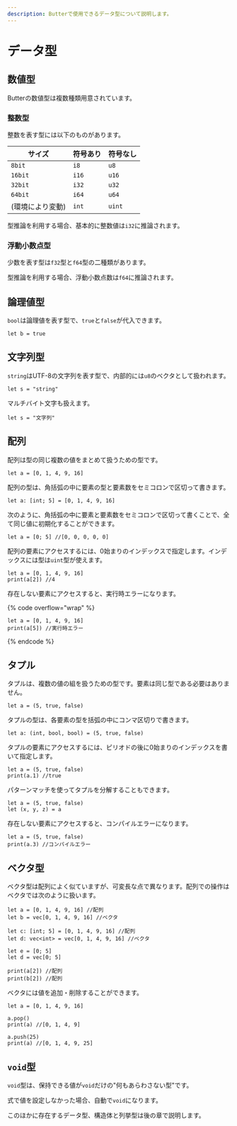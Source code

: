 ```yaml
---
description: Butterで使用できるデータ型について説明します。
---
```


# データ型

## 数値型

Butterの数値型は複数種類用意されています。

### 整数型

整数を表す型には以下のものがあります。

| サイズ       | 符号あり  | 符号なし   |
| --------- | ----- | ------ |
| `8bit`    | `i8`  | `u8`   |
| `16bit`   | `i16` | `u16`  |
| `32bit`   | `i32` | `u32`  |
| `64bit`   | `i64` | `u64`  |
| (環境により変動) | `int` | `uint` |

型推論を利用する場合、基本的に整数値は`i32`に推論されます。

### 浮動小数点型

少数を表す型は`f32`型と`f64`型の二種類があります。

型推論を利用する場合、浮動小数点数は`f64`に推論されます。

## 論理値型

`bool`は論理値を表す型で、`true`と`false`が代入できます。

```
let b = true
```

## 文字列型

`string`はUTF-8の文字列を表す型で、内部的には`u8`のベクタとして扱われます。

```
let s = "string"
```

マルチバイト文字も扱えます。

```
let s = "文字列"
```

## 配列

配列は型の同じ複数の値をまとめて扱うための型です。&#x20;

```
let a = [0, 1, 4, 9, 16]
```

配列の型は、角括弧の中に要素の型と要素数をセミコロンで区切って書きます。

```
let a: [int; 5] = [0, 1, 4, 9, 16]
```

次のように、角括弧の中に要素と要素数をセミコロンで区切って書くことで、全て同じ値に初期化することができます。

```
let a = [0; 5] //[0, 0, 0, 0, 0]
```

配列の要素にアクセスするには、0始まりのインデックスで指定します。インデックスには型は`uint`型が使えます。

```
let a = [0, 1, 4, 9, 16]
print(a[2]) //4
```

存在しない要素にアクセスすると、実行時エラーになります。

{% code overflow="wrap" %}
```
let a = [0, 1, 4, 9, 16]
print(a[5]) //実行時エラー
```
{% endcode %}

## タプル

タプルは、複数の値の組を扱うための型です。要素は同じ型である必要はありません。

```
let a = (5, true, false)
```

タプルの型は、各要素の型を括弧の中にコンマ区切りで書きます。

```
let a: (int, bool, bool) = (5, true, false)
```

タプルの要素にアクセスするには、ピリオドの後に0始まりのインデックスを書いて指定します。

```
let a = (5, true, false)
print(a.1) //true
```

パターンマッチを使ってタプルを分解することもできます。

```
let a = (5, true, false)
let (x, y, z) = a
```

存在しない要素にアクセスすると、コンパイルエラーになります。

```
let a = (5, true, false)
print(a.3) //コンパイルエラー
```

## ベクタ型

ベクタ型は配列によく似ていますが、可変長な点で異なります。配列での操作はベクタでは次のように扱います。

```
let a = [0, 1, 4, 9, 16] //配列
let b = vec[0, 1, 4, 9, 16] //ベクタ

let c: [int; 5] = [0, 1, 4, 9, 16] //配列
let d: vec<int> = vec[0, 1, 4, 9, 16] //ベクタ

let e = [0; 5]
let d = vec[0; 5]

print(a[2]) //配列
print(b[2]) //配列
```

ベクタには値を追加・削除することができます。

```
let a = [0, 1, 4, 9, 16]

a.pop()
print(a) //[0, 1, 4, 9]

a.push(25)
print(a) //[0, 1, 4, 9, 25]
```

## `void`型

`void`型は、保持できる値が`void`だけの"何もあらわさない型"です。

式で値を設定しなかった場合、自動で`void`になります。



このほかに存在するデータ型、構造体と列挙型は後の章で説明します。
